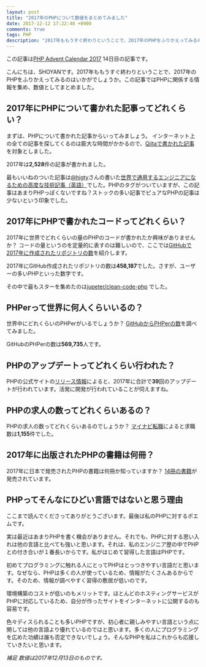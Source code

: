 ```yaml
---
layout: post
title: "2017年のPHPについて数値をまとめてみました"
date: 2017-12-12 17:22:48 +0900
comments: true
tags: PHP
description: "2017年ももうすぐ終わりということで、2017年のPHPをふりかえってみるのはいかがでしょうか。この記事ではPHPに関係する情報を集め、数値としてまとめました。"
---
```


この記事は[PHP Advent Calendar 2017](https://qiita.com/advent-calendar/2017/php) 14日目の記事です。

こんにちは、SHOYANです。2017年ももうすぐ終わりということで、2017年のPHPをふりかえってみるのはいかがでしょうか。この記事ではPHPに関係する情報を集め、数値としてまとめました。

## 2017年にPHPについて書かれた記事ってどれくらい？

まずは、PHPについて書かれた記事からいってみましょう。
インターネット上の全ての記事を探してくるのは膨大な時間がかかるので、[Qiitaで書かれた記事](https://qiita.com/search?utf8=%E2%9C%93&sort=&q=tag%3APHP+created%3A%3E2017-01-01)を対象としました。

2017年は<span style="font-weight:bolder">2,528</span>件の記事が書かれました。

最もいいねのついた記事は[@higty](https://qiita.com/higty)さんの書いた[世界で通用するエンジニアになるための高度な技術記事（英語）](https://qiita.com/higty/items/f1f981719b1a59b9e020)でした。PHPのタグがついていますが、この記事はあまりPHPっぽくないですね？ストックの多い記事でピュアなPHPの記事は少ないという印象でした。

## 2017年にPHPで書かれたコードってどれくらい？

2017年に世界でどれくらいの量のPHPのコードが書かれたか興味がありませんか？
コードの量というのを定量的に表すのは難しいので、ここでは[GitHubで2017年に作成されたリポジトリの数](https://github.com/search?utf8=%E2%9C%93&q=created%3A%3E%3D2017-01-01+language%3APHP&type=Repositories)を紹介します。

2017年にGitHub作成されたリポジトリの数は<span style="font-weight:bolder">458,187</span>でした。さすが、ユーザーの多いPHPといった数字です。

その中で最もスターを集めたのは[jupeter/clean-code-php](https://github.com/jupeter/clean-code-php) でした。

## PHPerって世界に何人くらいいるの？

世界中にどれくらいのPHPerがいるでしょうか？
[GitHubからPHPerの数](https://github.com/search?utf8=%E2%9C%93&q=language%3APHP&type=Users)を調べてみました。

GitHubのPHPerの数は<span style="font-weight:bolder">569,735</span>人です。

## PHPのアップデートってどれくらい行われた？

PHPの公式サイトの[リリース情報](http://php.net/archive/2017.php)によると、2017年に合計で<span style="font-weight:bolder">39</span>回のアップデートが行われています。活発に開発が行われていることが伺えますね。

## PHPの求人の数ってどれくらいあるの？

PHPの求人の数ってどれくらいあるのでしょうか？
[マイナビ転職](https://tenshoku.mynavi.jp/engineer/list/o16/kwPHP/)によると求職数は<span style="font-weight:bolder">1,155</span>件でした。

## 2017年に出版されたPHPの書籍は何冊？

2017年に日本で発売されたPHPの書籍は何冊か知っていますか？
[14冊の書籍](http://amzn.to/2AbjybB)が発売されています。

## PHPってそんなにひどい言語ではないと思う理由

ここまで読んでくださってありがとうございます。最後は私のPHPに対するポエムです。

実は最近はあまりPHPを書く機会がありません。それでも、PHPに対する思い入れは他の言語と比べても強いと思います。それは、私のエンジニア歴の中でPHPとの付き合いが１番長いからです。私がはじめて習得した言語はPHPです。

初めてプログラミングに触れる人にとってPHPはとっつきやすい言語だと思います。なぜなら、PHPは多くの人が使っているため、情報がたくさんあるからです。そのため、情報が調べやすく習得の敷居が低いのです。

環境構築のコストが低いのもメリットです。ほとんどのホスティングサービスがPHPに対応しているため、自分が作ったサイトをインターネットに公開するのも容易です。

色々ディスられることも多いPHPですが、初心者に親しみやすい言語という点に関しては他の言語より優れているのではと思います。多くの人にプログラミングを広めた功績は誰も否定できないでしょう。そんなPHPを私はこれからも応援していきたいと思います。

*補足*
*数値は2017年12月13日のものです。*

